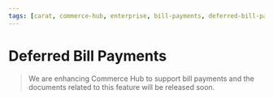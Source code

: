 ```yaml
---
tags: [carat, commerce-hub, enterprise, bill-payments, deferred-bill-payments]
---
```


# Deferred Bill Payments

<!-- theme: danger -->
> We are enhancing Commerce Hub to support bill payments and the documents related to this feature will be released soon.
